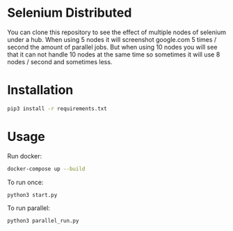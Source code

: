 # Selenium Distributed

You can clone this repository to see the effect of multiple nodes of selenium under a hub. When using 5 nodes it will screenshot google.com 5 times / second the amount of parallel jobs. But when using 10 nodes you will see that it can not handle 10 nodes at the same time so sometimes it will use 8 nodes / second and sometimes less.

# Installation

```bash
pip3 install -r requirements.txt
```

# Usage

Run docker:

```bash
docker-compose up --build
```

To run once:

```bash
python3 start.py
```

To run parallel:

```bash
python3 parallel_run.py
```